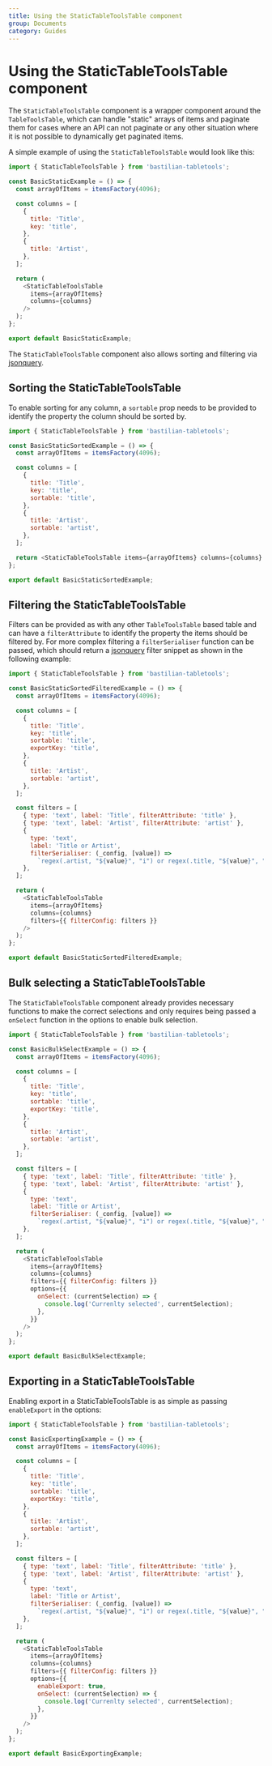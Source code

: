 ```yaml
---
title: Using the StaticTableToolsTable component
group: Documents
category: Guides
---
```


# Using the StaticTableToolsTable component

The `StaticTableToolsTable` component is a wrapper component around the `TableToolsTable`, which
can handle "static" arrays of items and paginate them for cases where an API can not paginate or
any other situation where it is not possible to dynamically get paginated items.

A simple example of using the `StaticTableToolsTable` would look like this:

```js
import { StaticTableToolsTable } from 'bastilian-tabletools';

const BasicStaticExample = () => {
  const arrayOfItems = itemsFactory(4096);

  const columns = [
    {
      title: 'Title',
      key: 'title',
    },
    {
      title: 'Artist',
    },
  ];

  return (
    <StaticTableToolsTable
      items={arrayOfItems}
      columns={columns}
    />
  );
};

export default BasicStaticExample;
```

The `StaticTableToolsTable` component also allows sorting and filtering via [jsonquery](https://jsonquerylang.org/).

## Sorting the StaticTableToolsTable

To enable sorting for any column, a `sortable` prop needs to be provided to identify the property the column should be sorted by.

```js
import { StaticTableToolsTable } from 'bastilian-tabletools';

const BasicStaticSortedExample = () => {
  const arrayOfItems = itemsFactory(4096);

  const columns = [
    {
      title: 'Title',
      key: 'title',
      sortable: 'title',
    },
    {
      title: 'Artist',
      sortable: 'artist',
    },
  ];

  return <StaticTableToolsTable items={arrayOfItems} columns={columns} />;
};

export default BasicStaticSortedExample;
```

## Filtering the StaticTableToolsTable

Filters can be provided as with any other `TableToolsTable` based table and can have a `filterAttribute` to identify the property the items should be filtered by.
For more complex filtering a `filterSerialiser` function can be passed, which should return a [jsonquery](https://jsonquerylang.org/) filter snippet as shown in the following example:

```js
import { StaticTableToolsTable } from 'bastilian-tabletools';

const BasicStaticSortedFilteredExample = () => {
  const arrayOfItems = itemsFactory(4096);

  const columns = [
    {
      title: 'Title',
      key: 'title',
      sortable: 'title',
      exportKey: 'title',
    },
    {
      title: 'Artist',
      sortable: 'artist',
    },
  ];

  const filters = [
    { type: 'text', label: 'Title', filterAttribute: 'title' },
    { type: 'text', label: 'Artist', filterAttribute: 'artist' },
    {
      type: 'text',
      label: 'Title or Artist',
      filterSerialiser: (_config, [value]) =>
        `regex(.artist, "${value}", "i") or regex(.title, "${value}", "i")`,
    },
  ];

  return (
    <StaticTableToolsTable
      items={arrayOfItems}
      columns={columns}
      filters={{ filterConfig: filters }}
    />
  );
};

export default BasicStaticSortedFilteredExample;
```

## Bulk selecting a StaticTableToolsTable

The `StaticTableToolsTable` component already provides necessary functions to make the correct selections
and only requires being passed a `onSelect` function in the options to enable bulk selection.

```js
import { StaticTableToolsTable } from 'bastilian-tabletools';

const BasicBulkSelectExample = () => {
  const arrayOfItems = itemsFactory(4096);

  const columns = [
    {
      title: 'Title',
      key: 'title',
      sortable: 'title',
      exportKey: 'title',
    },
    {
      title: 'Artist',
      sortable: 'artist',
    },
  ];

  const filters = [
    { type: 'text', label: 'Title', filterAttribute: 'title' },
    { type: 'text', label: 'Artist', filterAttribute: 'artist' },
    {
      type: 'text',
      label: 'Title or Artist',
      filterSerialiser: (_config, [value]) =>
        `regex(.artist, "${value}", "i") or regex(.title, "${value}", "i")`,
    },
  ];

  return (
    <StaticTableToolsTable
      items={arrayOfItems}
      columns={columns}
      filters={{ filterConfig: filters }}
      options={{
        onSelect: (currentSelection) => {
          console.log('Currenlty selected', currentSelection);
        },
      }}
    />
  );
};

export default BasicBulkSelectExample;
```

## Exporting in a StaticTableToolsTable

Enabling export in a StaticTableToolsTable is as simple as passing `enableExport` in the options:

```js
import { StaticTableToolsTable } from 'bastilian-tabletools';

const BasicExportingExample = () => {
  const arrayOfItems = itemsFactory(4096);

  const columns = [
    {
      title: 'Title',
      key: 'title',
      sortable: 'title',
      exportKey: 'title',
    },
    {
      title: 'Artist',
      sortable: 'artist',
    },
  ];

  const filters = [
    { type: 'text', label: 'Title', filterAttribute: 'title' },
    { type: 'text', label: 'Artist', filterAttribute: 'artist' },
    {
      type: 'text',
      label: 'Title or Artist',
      filterSerialiser: (_config, [value]) =>
        `regex(.artist, "${value}", "i") or regex(.title, "${value}", "i")`,
    },
  ];

  return (
    <StaticTableToolsTable
      items={arrayOfItems}
      columns={columns}
      filters={{ filterConfig: filters }}
      options={{
        enableExport: true,
        onSelect: (currentSelection) => {
          console.log('Currenlty selected', currentSelection);
        },
      }}
    />
  );
};

export default BasicExportingExample;
```
